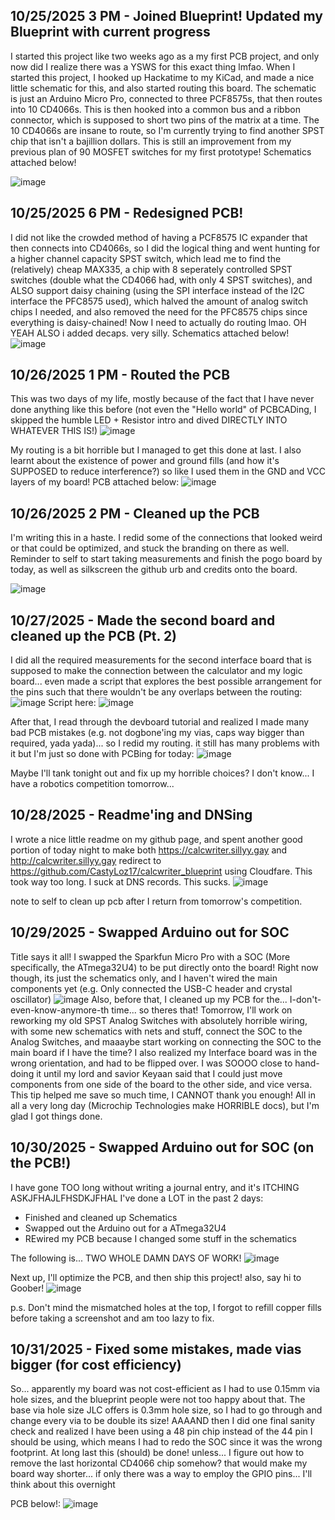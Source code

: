 <!--
  ===================    !!READ THIS NOTICE!!   ====================
  DO NOT edit this file manually. Your changes WILL BE OVERWRITTEN!
  This journal is auto generated and updated by Hack Club Blueprint.
  To edit this file, please edit your journal entries on Blueprint.
  ==================================================================
-->

## 10/25/2025 3 PM - Joined Blueprint! Updated my Blueprint with current progress  

I started this project like two weeks ago as a my first PCB project, and only now did I realize there was a YSWS for this exact thing lmfao.
When I started this project, I hooked up Hackatime to my KiCad, and made a nice little schematic for this, and also started routing this board. The schematic is just an Arduino Micro Pro, connected to three PCF8575s, that then routes into 10 CD4066s. This is then hooked into a common bus and a ribbon connector, which is supposed to short two pins of the matrix at a time. The 10 CD4066s are insane to route, so I'm currently trying to find another SPST chip that isn't a bajillion dollars. This is still an improvement from my previous plan of 90 MOSFET switches for my first prototype! Schematics attached below!


![image](https://blueprint.hackclub.com/user-attachments/blobs/proxy/eyJfcmFpbHMiOnsiZGF0YSI6NTM4MSwicHVyIjoiYmxvYl9pZCJ9fQ==--91e3e950a980b66c42beeb00ca3d6cb75f799812/image.png)


  

## 10/25/2025 6 PM - Redesigned PCB!  

I did not like the crowded method of having a PCF8575 IC expander that then connects into CD4066s, so I did the logical thing and went hunting for a higher channel capacity SPST switch, which lead me to find the (relatively) cheap MAX335, a chip with 8 seperately controlled SPST switches (double what the CD4066 had, with only 4 SPST switches), and ALSO support daisy chaining (using the SPI interface instead of the I2C interface the PFC8575 used), which halved the amount of analog switch chips I needed, and also removed the need for the PFC8575 chips since everything is daisy-chained! Now I need to actually do routing lmao.
OH YEAH ALSO i added decaps. very silly.
Schematics attached below!
![image](https://blueprint.hackclub.com/user-attachments/blobs/proxy/eyJfcmFpbHMiOnsiZGF0YSI6NTQxMiwicHVyIjoiYmxvYl9pZCJ9fQ==--69e1cc28a246cf1e50baa240e2d9e016fedfc953/image.png)
  

## 10/26/2025 1 PM - Routed the PCB  

This was two days of my life, mostly because of the fact that I have never done anything like this before (not even the "Hello world" of PCBCADing, I skipped the humble LED + Resistor intro and dived DIRECTLY INTO WHATEVER THIS IS!)
![image](https://blueprint.hackclub.com/user-attachments/blobs/proxy/eyJfcmFpbHMiOnsiZGF0YSI6NTYzMCwicHVyIjoiYmxvYl9pZCJ9fQ==--c8a34838a62289a7798358e25650596cbfd47e8d/image.png)

My routing is a bit horrible but I managed to get this done at last. I also learnt about the existence of power and ground fills (and how it's SUPPOSED to reduce interference?) so like I used them in the GND and VCC layers of my board!
PCB attached below:
![image](https://blueprint.hackclub.com/user-attachments/blobs/proxy/eyJfcmFpbHMiOnsiZGF0YSI6NTYyOSwicHVyIjoiYmxvYl9pZCJ9fQ==--55377d3bb6b8f6b9268645b095ffd4359dd29f18/image.png)
  

## 10/26/2025 2 PM - Cleaned up the PCB  

I'm writing this in a haste. I redid some of the connections that looked weird or that could be optimized, and stuck the branding on there as well. Reminder to self to start taking measurements and finish the pogo board by today, as well as silkscreen the github urb and credits onto the board.

![image](https://blueprint.hackclub.com/user-attachments/blobs/proxy/eyJfcmFpbHMiOnsiZGF0YSI6NTY0MywicHVyIjoiYmxvYl9pZCJ9fQ==--c4b839e30c52b653426120e5bf018aba712536d5/image.png)
  

## 10/27/2025 - Made the second board and cleaned up the PCB (Pt. 2)  

I did all the required measurements for the second interface board that is supposed to make the connection between the calculator and my logic board... even made a script that explores the best possible arrangement for the pins such that there wouldn't be any overlaps between the routing:
![image](https://blueprint.hackclub.com/user-attachments/blobs/proxy/eyJfcmFpbHMiOnsiZGF0YSI6NTk3NywicHVyIjoiYmxvYl9pZCJ9fQ==--964629a7ddb4fee443cb6e76f734309745951917/image.png)
Script here:
![image](https://blueprint.hackclub.com/user-attachments/blobs/proxy/eyJfcmFpbHMiOnsiZGF0YSI6NTk3OCwicHVyIjoiYmxvYl9pZCJ9fQ==--4baf5b198b2377ac89acffab579826e68a4306b1/image.png)


After that, I read through the devboard tutorial and realized I made many bad PCB mistakes (e.g. not dogbone'ing my vias, caps way bigger than required, yada yada)... so I redid my routing. it still has many problems with it but I'm just so done with PCBing for today:
![image](https://blueprint.hackclub.com/user-attachments/blobs/proxy/eyJfcmFpbHMiOnsiZGF0YSI6NTk3NiwicHVyIjoiYmxvYl9pZCJ9fQ==--a5e3dd4a0fd882577b4e199d64636965c528f4db/image.png)

Maybe I'll tank tonight out and fix up my horrible choices? I don't know... I have a robotics competition tomorrow...  

## 10/28/2025 - Readme'ing and DNSing  

I wrote a nice little readme on my github page, and spent another good portion of today night to make both https://calcwriter.sillyy.gay and http://calcwriter.sillyy.gay redirect to https://github.com/CastyLoz17/calcwriter_blueprint using Cloudfare. This took way too long. I suck at DNS records. This sucks.
![image](https://blueprint.hackclub.com/user-attachments/blobs/proxy/eyJfcmFpbHMiOnsiZGF0YSI6NjAyNiwicHVyIjoiYmxvYl9pZCJ9fQ==--a8ee728870704d8011724a7406b51d4db056e9cc/image.png)

note to self to clean up pcb after I return from tomorrow's competition.  

## 10/29/2025 - Swapped Arduino out for SOC  

Title says it all! I swapped the Sparkfun Micro Pro with a SOC (More specifically, the ATmega32U4) to be put directly onto the board! Right now though, its just the schematics only, and I haven't wired the main components yet (e.g. Only connected the USB-C header and crystal oscillator)
![image](https://blueprint.hackclub.com/user-attachments/blobs/proxy/eyJfcmFpbHMiOnsiZGF0YSI6NjI3MSwicHVyIjoiYmxvYl9pZCJ9fQ==--443b327f9152ba3afd577f4e6b45a47ea60960b7/image.png)
Also, before that, I cleaned up my PCB for the... I-don't-even-know-anymore-th time... so theres that!
Tomorrow, I'll work on reworking my old SPST Analog Switches with absolutely horrible wiring, with some new schematics with nets and stuff, connect the SOC to the Analog Switches, and maaaybe start working on connecting the SOC to the main board if I have the time?
I also realized my Interface board was in the wrong orientation, and had to be flipped over. I was SOOOO close to hand-doing it until my lord and savior Keyaan said that I could just move components from one side of the board to the other side, and vice versa. This tip helped me save so much time, I CANNOT thank you enough!
All in all a very long day (Microchip Technologies make HORRIBLE docs), but I'm glad I got things done.  

## 10/30/2025 - Swapped Arduino out for SOC (on the PCB!)  

I have gone TOO long without writing a journal entry, and it's ITCHING ASKJFHAJLFHSDKJFHAL
I've done a LOT in the past 2 days:
- Finished and cleaned up Schematics
- Swapped out the Arduino out for a ATmega32U4
- REwired my PCB because I changed some stuff in the schematics

The following is... TWO WHOLE DAMN DAYS OF WORK!
![image](https://blueprint.hackclub.com/user-attachments/blobs/proxy/eyJfcmFpbHMiOnsiZGF0YSI6NjczMiwicHVyIjoiYmxvYl9pZCJ9fQ==--7ddf8a361f9bbe0b0d926d8b05d6cb43f957890b/image.png)

Next up, I'll optimize the PCB, and then ship this project!
also, say hi to Goober!
![image](https://blueprint.hackclub.com/user-attachments/blobs/proxy/eyJfcmFpbHMiOnsiZGF0YSI6NjczMywicHVyIjoiYmxvYl9pZCJ9fQ==--cc9540155ec39c9dcf3785410ea4c9dfdfb94f4b/image.png)

p.s. Don't mind the mismatched holes at the top, I forgot to refill copper fills before taking a screenshot and am too lazy to fix.  

## 10/31/2025 - Fixed some mistakes, made vias bigger (for cost efficiency)  

So... apparently my board was not cost-efficient as I had to use 0.15mm via hole sizes, and the blueprint people were not too happy about that. The base via hole size JLC offers is 0.3mm hole size, so I had to go through and change every via to be double its size! AAAAND then I did one final sanity check and realized I have been using a 48 pin chip instead of the 44 pin I should be using, which means I had to redo the SOC since it was the wrong footprint. At long last this (should) be done! unless... I figure out how to remove the last horizontal CD4066 chip somehow? that would make my board way shorter... if only there was a way to employ the GPIO pins... I'll think about this overnight

PCB below!:
![image](https://blueprint.hackclub.com/user-attachments/blobs/proxy/eyJfcmFpbHMiOnsiZGF0YSI6NzAxOCwicHVyIjoiYmxvYl9pZCJ9fQ==--86c0bf173cff87582b2801d134a448ad8ac9b524/image.png)
  

